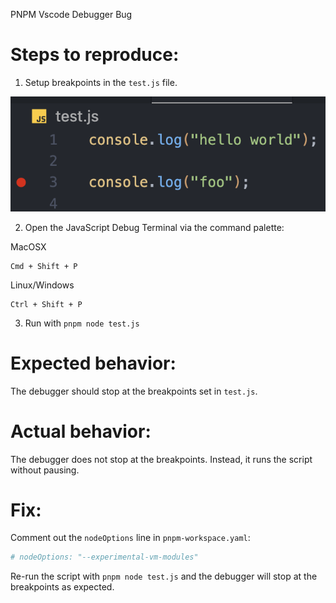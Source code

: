 PNPM Vscode Debugger Bug

# Steps to reproduce:

1. Setup breakpoints in the `test.js` file.

![Breakpoint](breakpoint.png)

2. Open the JavaScript Debug Terminal via the command palette:

MacOSX

```
Cmd + Shift + P
```

Linux/Windows

```
Ctrl + Shift + P
```

3. Run with `pnpm node test.js`

# Expected behavior:

The debugger should stop at the breakpoints set in `test.js`.

# Actual behavior:

The debugger does not stop at the breakpoints. Instead, it runs the script without pausing.

# Fix:

Comment out the `nodeOptions` line in `pnpm-workspace.yaml`:

```yaml
# nodeOptions: "--experimental-vm-modules"
```

Re-run the script with `pnpm node test.js` and the debugger will stop at the breakpoints as expected.
